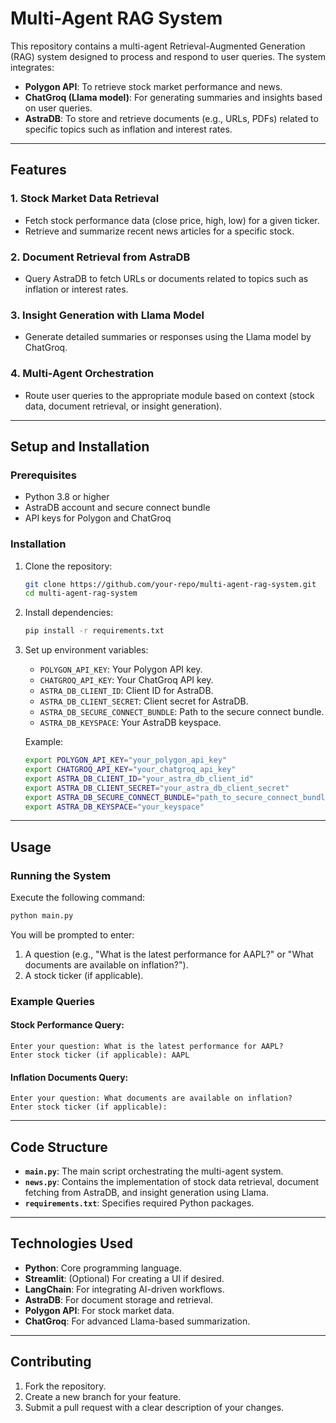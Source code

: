 # Multi-Agent RAG System

This repository contains a multi-agent Retrieval-Augmented Generation (RAG) system designed to process and respond to user queries. The system integrates:

- **Polygon API**: To retrieve stock market performance and news.
- **ChatGroq (Llama model)**: For generating summaries and insights based on user queries.
- **AstraDB**: To store and retrieve documents (e.g., URLs, PDFs) related to specific topics such as inflation and interest rates.

---

## Features

### 1. Stock Market Data Retrieval
- Fetch stock performance data (close price, high, low) for a given ticker.
- Retrieve and summarize recent news articles for a specific stock.

### 2. Document Retrieval from AstraDB
- Query AstraDB to fetch URLs or documents related to topics such as inflation or interest rates.

### 3. Insight Generation with Llama Model
- Generate detailed summaries or responses using the Llama model by ChatGroq.

### 4. Multi-Agent Orchestration
- Route user queries to the appropriate module based on context (stock data, document retrieval, or insight generation).

---

## Setup and Installation

### Prerequisites
- Python 3.8 or higher
- AstraDB account and secure connect bundle
- API keys for Polygon and ChatGroq

### Installation
1. Clone the repository:
   ```bash
   git clone https://github.com/your-repo/multi-agent-rag-system.git
   cd multi-agent-rag-system
   ```
2. Install dependencies:
   ```bash
   pip install -r requirements.txt
   ```
3. Set up environment variables:
   - `POLYGON_API_KEY`: Your Polygon API key.
   - `CHATGROQ_API_KEY`: Your ChatGroq API key.
   - `ASTRA_DB_CLIENT_ID`: Client ID for AstraDB.
   - `ASTRA_DB_CLIENT_SECRET`: Client secret for AstraDB.
   - `ASTRA_DB_SECURE_CONNECT_BUNDLE`: Path to the secure connect bundle.
   - `ASTRA_DB_KEYSPACE`: Your AstraDB keyspace.

   Example:
   ```bash
   export POLYGON_API_KEY="your_polygon_api_key"
   export CHATGROQ_API_KEY="your_chatgroq_api_key"
   export ASTRA_DB_CLIENT_ID="your_astra_db_client_id"
   export ASTRA_DB_CLIENT_SECRET="your_astra_db_client_secret"
   export ASTRA_DB_SECURE_CONNECT_BUNDLE="path_to_secure_connect_bundle.zip"
   export ASTRA_DB_KEYSPACE="your_keyspace"
   ```

---

## Usage

### Running the System
Execute the following command:
```bash
python main.py
```
You will be prompted to enter:
1. A question (e.g., "What is the latest performance for AAPL?" or "What documents are available on inflation?").
2. A stock ticker (if applicable).

### Example Queries
#### Stock Performance Query:
```
Enter your question: What is the latest performance for AAPL?
Enter stock ticker (if applicable): AAPL
```
#### Inflation Documents Query:
```
Enter your question: What documents are available on inflation?
Enter stock ticker (if applicable):
```

---

## Code Structure

- **`main.py`**: The main script orchestrating the multi-agent system.
- **`news.py`**: Contains the implementation of stock data retrieval, document fetching from AstraDB, and insight generation using Llama.
- **`requirements.txt`**: Specifies required Python packages.

---

## Technologies Used
- **Python**: Core programming language.
- **Streamlit**: (Optional) For creating a UI if desired.
- **LangChain**: For integrating AI-driven workflows.
- **AstraDB**: For document storage and retrieval.
- **Polygon API**: For stock market data.
- **ChatGroq**: For advanced Llama-based summarization.

---

## Contributing

1. Fork the repository.
2. Create a new branch for your feature.
3. Submit a pull request with a clear description of your changes.


